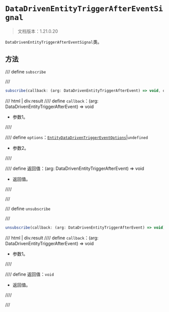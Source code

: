 # `DataDrivenEntityTriggerAfterEventSignal`

> 文档版本：1.21.0.20

`DataDrivenEntityTriggerAfterEventSignal`类。

## 方法

/// define
`subscribe`


///

```js
subscribe(callback: (arg: DataDrivenEntityTriggerAfterEvent) => void, options?: EntityDataDrivenTriggerEventOptions): (arg: DataDrivenEntityTriggerAfterEvent) => void
```

/// html | div.result
//// define
`callback`：(arg: DataDrivenEntityTriggerAfterEvent) => void

- 参数1。


////

//// define
`options`：[`EntityDataDrivenTriggerEventOptions`](./entitydatadriventriggereventoptions.md)|`undefined`

- 参数2。


////

//// define
返回值：(arg: DataDrivenEntityTriggerAfterEvent) => void

- 返回值。


////

///


/// define
`unsubscribe`


///

```js
unsubscribe(callback: (arg: DataDrivenEntityTriggerAfterEvent) => void): void
```

/// html | div.result
//// define
`callback`：(arg: DataDrivenEntityTriggerAfterEvent) => void

- 参数1。


////

//// define
返回值：`void`

- 返回值。


////

///

